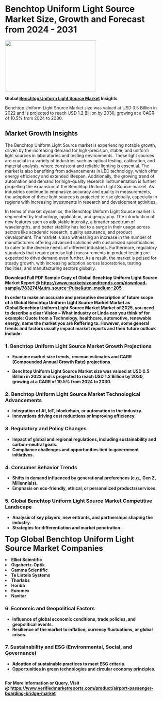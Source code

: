 <H1>Benchtop Uniform Light Source Market Size, Growth and Forecast from 2024 - 2031</H1><img class="aligncenter size-medium wp-image-584254" src="https://thirdeyenews.in/wp-content/uploads/2024/09/Global-Market-Research-300x168.jpeg" alt="" width="300" height="168" /><p><strong>Global&nbsp;<a href="https://www.marketsizeandtrends.com/download-sample/783274/&amp;utm_source=Pulse&amp;utm_medium=205">Benchtop Uniform Light Source Market</a> Insights</strong></p><p>Benchtop Uniform Light Source Market size was valued at USD 0.5 Billion in 2022 and is projected to reach USD 1.2 Billion by 2030, growing at a CAGR of 10.5% from 2024 to 2030.</p><p><h2>Market Growth Insights</h2> <p>The Benchtop Uniform Light Source market is experiencing notable growth, driven by the increasing demand for high-precision, stable, and uniform light sources in laboratories and testing environments. These light sources are crucial in a variety of industries such as optical testing, calibration, and material analysis, where consistent and reliable lighting is essential. The market is also benefiting from advancements in LED technology, which offer energy efficiency and extended lifespan. Additionally, the growing trend of automation and demand for high-quality research instrumentation is further propelling the expansion of the Benchtop Uniform Light Source market. As industries continue to emphasize accuracy and quality in measurements, the adoption of these light sources is projected to rise globally, especially in regions with increasing investments in research and development activities.</p> <p><strong></strong></p> <p>In terms of market dynamics, the Benchtop Uniform Light Source market is segmented by technology, application, and geography. The introduction of new features such as adjustable intensity, a broader spectrum of wavelengths, and better stability has led to a surge in their usage across sectors like academic research, quality assurance, and product development. The market is also witnessing an increase in the number of manufacturers offering advanced solutions with customized specifications to cater to the diverse needs of different industries. Furthermore, regulatory standards that require precise light measurements in product testing are expected to drive demand even further. As a result, the market is poised for steady growth, with increasing adoption across laboratories, testing facilities, and manufacturing sectors globally.</p> <p><strong></p><p><span class=""><strong>Download Full PDF Sample Copy of Global Benchtop Uniform Light Source Market Report</strong> @ <a href="https://www.marketsizeandtrends.com/download-sample/783274/&amp;utm_source=Pulse&amp;utm_medium=205" target="_blank">https://www.marketsizeandtrends.com/download-sample/783274/&amp;utm_source=Pulse&amp;utm_medium=205</a></span></p><p>In order to make an accurate and perceptive description of future scope of a Global&nbsp;Benchtop Uniform Light Source Market Market as Global&nbsp;Benchtop Uniform Light Source Market Market of 2025, you need to describe a clear Vision &ndash; What Industry or Linda can you think of for example: Quote from a Technology, healthcare, automotive, renewable energy, name the market you are Reffering to. However, some general trends and factors usually impact market reports and their future outlook include:</p><h3>1.&nbsp;<strong>Benchtop Uniform Light Source Market Growth Projections</strong></h3><ul><li>Examine market size trends, revenue estimates and CAGR (Compounded Annual Growth Rate) projections.</li><li><p>Benchtop Uniform Light Source Market size was valued at USD 0.5 Billion in 2022 and is projected to reach USD 1.2 Billion by 2030, growing at a CAGR of 10.5% from 2024 to 2030.</p></li></ul><h3>2.&nbsp;<strong>Benchtop Uniform Light Source Market Technological Advancements</strong></h3><ul><li>Integration of AI, IoT, blockchain, or automation in the industry.</li><li>Innovations driving cost reductions or improving efficiency.</li></ul><h3>3.&nbsp;<strong>Regulatory and Policy Changes</strong></h3><ul><li>Impact of global and regional regulations, including sustainability and carbon-neutral goals.</li><li>Compliance challenges and opportunities tied to government initiatives.</li></ul><h3>4.&nbsp;<strong>Consumer Behavior Trends</strong></h3><ul><li>Shifts in demand influenced by generational preferences (e.g., Gen Z, Millennials).</li><li>Emphasis on eco-friendly, ethical, or personalized products/services.</li></ul><h3>5.&nbsp;<strong>Global Benchtop Uniform Light Source Market Competitive Landscape</strong></h3><ul><li>Analysis of key players, new entrants, and partnerships shaping the industry.</li><li>Strategies for differentiation and market penetration.</li></ul><p data-pm-slice="1 1 []"><span style="color: inherit; font-family: inherit; font-size: 25px;">Top Global Benchtop Uniform Light Source Market Companies</span></p><div class="" data-test-id=""><p><li>Elliot Scientific</li><li> Gigahertz-Optik</li><li> Gamma Scientific</li><li> Te Lintelo Systems</li><li> Thorlabs</li><li> Horiba</li><li> Euromex</li><li> Navitar</li></p></div><h3>6.&nbsp;<strong>Economic and Geopolitical Factors</strong></h3><ul><li>Influence of global economic conditions, trade policies, and geopolitical events.</li><li>Resilience of the market to inflation, currency fluctuations, or global crises.</li></ul><h3>7.&nbsp;<strong>Sustainability and ESG (Environmental, Social, and Governance)</strong></h3><ul><li>Adoption of sustainable practices to meet ESG criteria.</li><li>Opportunities in green technologies and circular economy principles.</li></ul><h2><strong style="font-size: 14px;">For More Information or Query, Visit @&nbsp;</strong><a style="background-color: #ffffff; font-size: 14px;" href="https://www.marketsizeandtrends.com/report/benchtop-uniform-light-source-market/" target="_blank">https://www.verifiedmarketreports.com/product/airport-passenger-boarding-bridge-market</a></h2>

